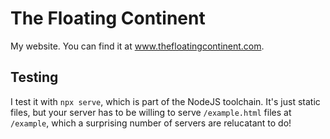 # The Floating Continent
My website. You can find it at www.thefloatingcontinent.com.

## Testing
I test it with `npx serve`, which is part of the NodeJS toolchain. It's just static files, but your server has to be willing to serve `/example.html` files at `/example`, which a surprising number of servers are relucatant to do!
